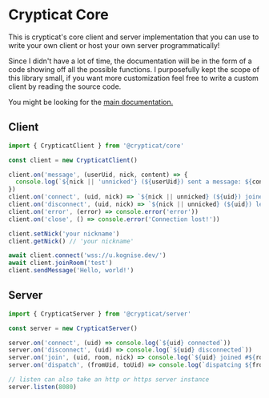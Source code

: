 # Crypticat Core

This is crypticat's core client and server implementation that you can use to write your own client or host your own server programmatically!

Since I didn't have a lot of time, the documentation will be in the form of a code showing off all the possible functions. I purposefully kept the scope of this library small, if you want more customization feel free to write a custom client by reading the source code.

You might be looking for the [main documentation.](https://github.com/kognise/crypticat/blob/master/README.md)

## Client

```typescript
import { CrypticatClient } from '@crypticat/core'

const client = new CrypticatClient()

client.on('message', (userUid, nick, content) => {
  console.log(`${nick || 'unnicked'} (${userUid}) sent a message: ${content}`)
})
client.on('connect', (uid, nick) => `${nick || unnicked} (${uid}) joined`)
client.on('disconnect', (uid, nick) => `${nick || unnicked} (${uid}) left`)
client.on('error', (error) => console.error('error'))
client.on('close', () => console.error('Connection lost!'))

client.setNick('your nickname')
client.getNick() // 'your nickname'

await client.connect('wss://u.kognise.dev/')
await client.joinRoom('test')
client.sendMessage('Hello, world!')
```

## Server

```typescript
import { CrypticatServer } from '@crypticat/server'

const server = new CrypticatServer()

server.on('connect', (uid) => console.log(`${uid} connected`))
server.on('disconnect', (uid) => console.log(`${uid} disconnected`))
server.on('join', (uid, room, nick) => console.log(`${uid} joined #${room} as ${nick || 'unnicked'}`))
server.on('dispatch', (fromUid, toUid) => console.log(`dispatcing ${fromUid} -> ${toUid}`))

// listen can also take an http or https server instance
server.listen(8080)
```

